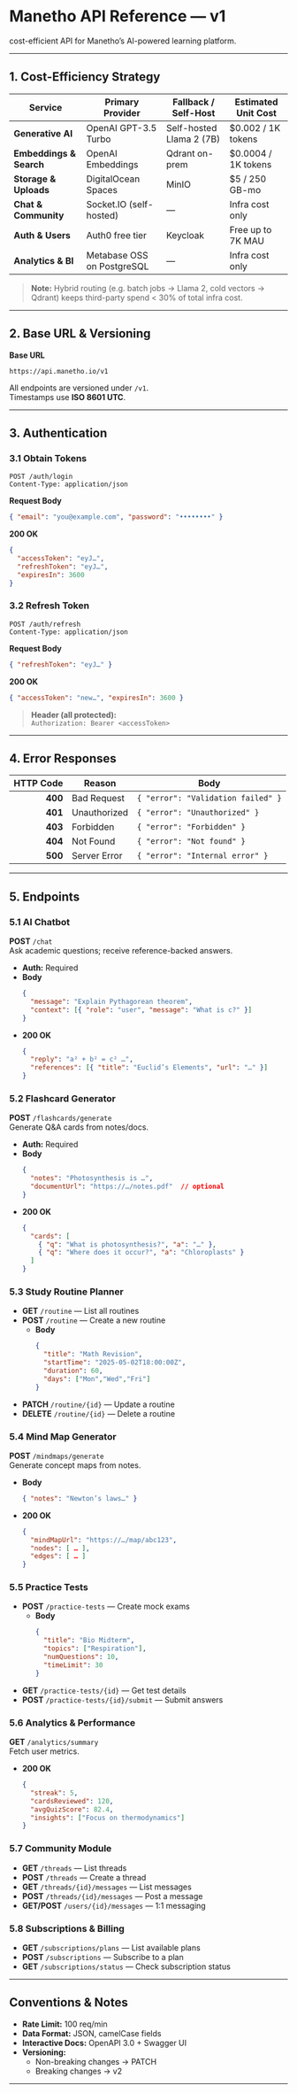 # Manetho API Reference — v1

cost-efficient API for Manetho’s AI-powered learning platform.

---

## 1. Cost-Efficiency Strategy

| Service                   | Primary Provider             | Fallback / Self-Host      | Estimated Unit Cost            |
|---------------------------|------------------------------|---------------------------|--------------------------------|
| **Generative AI**         | OpenAI GPT-3.5 Turbo         | Self-hosted Llama 2 (7B)  | $0.002 / 1K tokens             |
| **Embeddings & Search**   | OpenAI Embeddings            | Qdrant on-prem            | $0.0004 / 1K tokens            |
| **Storage & Uploads**     | DigitalOcean Spaces          | MinIO                     | $5 / 250 GB-mo                 |
| **Chat & Community**      | Socket.IO (self-hosted)      | —                         | Infra cost only                |
| **Auth & Users**          | Auth0 free tier              | Keycloak                  | Free up to 7K MAU              |
| **Analytics & BI**        | Metabase OSS on PostgreSQL   | —                         | Infra cost only                |

> **Note:** Hybrid routing (e.g. batch jobs → Llama 2, cold vectors → Qdrant) keeps third-party spend < 30% of total infra cost.

---

## 2. Base URL & Versioning

**Base URL**  
```
https://api.manetho.io/v1
```

All endpoints are versioned under `/v1`.  
Timestamps use **ISO 8601 UTC**.

---

## 3. Authentication

### 3.1 Obtain Tokens

```http
POST /auth/login
Content-Type: application/json
```
**Request Body**
```json
{ "email": "you@example.com", "password": "••••••••" }
```
**200 OK**
```json
{
  "accessToken": "eyJ…",
  "refreshToken": "eyJ…",
  "expiresIn": 3600
}
```

### 3.2 Refresh Token

```http
POST /auth/refresh
Content-Type: application/json
```
**Request Body**
```json
{ "refreshToken": "eyJ…" }
```
**200 OK**
```json
{ "accessToken": "new…", "expiresIn": 3600 }
```

> **Header (all protected):**  
> `Authorization: Bearer <accessToken>`

---

## 4. Error Responses

| HTTP Code | Reason       | Body                             |
|---------:|--------------|----------------------------------|
| **400**  | Bad Request  | `{ "error": "Validation failed" }` |
| **401**  | Unauthorized | `{ "error": "Unauthorized" }`      |
| **403**  | Forbidden    | `{ "error": "Forbidden" }`         |
| **404**  | Not Found    | `{ "error": "Not found" }`         |
| **500**  | Server Error | `{ "error": "Internal error" }`    |

---

## 5. Endpoints

### 5.1 AI Chatbot
**POST** `/chat`  
Ask academic questions; receive reference-backed answers.

- **Auth:** Required  
- **Body**
  ```json
  {
    "message": "Explain Pythagorean theorem",
    "context": [{ "role": "user", "message": "What is c?" }]
  }
  ```
- **200 OK**
  ```json
  {
    "reply": "a² + b² = c² …",
    "references": [{ "title": "Euclid’s Elements", "url": "…" }]
  }
  ```

### 5.2 Flashcard Generator
**POST** `/flashcards/generate`  
Generate Q&A cards from notes/docs.

- **Auth:** Required  
- **Body**
  ```json
  {
    "notes": "Photosynthesis is …",
    "documentUrl": "https://…/notes.pdf"  // optional
  }
  ```
- **200 OK**
  ```json
  {
    "cards": [
      { "q": "What is photosynthesis?", "a": "…" },
      { "q": "Where does it occur?", "a": "Chloroplasts" }
    ]
  }
  ```

### 5.3 Study Routine Planner
- **GET** `/routine` — List all routines  
- **POST** `/routine` — Create a new routine  
  - **Body**
    ```json
    {
      "title": "Math Revision",
      "startTime": "2025-05-02T18:00:00Z",
      "duration": 60,
      "days": ["Mon","Wed","Fri"]
    }
    ```
- **PATCH** `/routine/{id}` — Update a routine  
- **DELETE** `/routine/{id}` — Delete a routine

### 5.4 Mind Map Generator
**POST** `/mindmaps/generate`  
Generate concept maps from notes.

- **Body**
  ```json
  { "notes": "Newton’s laws…" }
  ```
- **200 OK**
  ```json
  {
    "mindMapUrl": "https://…/map/abc123",
    "nodes": [ … ],
    "edges": [ … ]
  }
  ```

### 5.5 Practice Tests
- **POST** `/practice-tests` — Create mock exams  
  - **Body**
    ```json
    {
      "title": "Bio Midterm",
      "topics": ["Respiration"],
      "numQuestions": 10,
      "timeLimit": 30
    }
    ```
- **GET** `/practice-tests/{id}` — Get test details  
- **POST** `/practice-tests/{id}/submit` — Submit answers

### 5.6 Analytics & Performance
**GET** `/analytics/summary`  
Fetch user metrics.

- **200 OK**
  ```json
  {
    "streak": 5,
    "cardsReviewed": 120,
    "avgQuizScore": 82.4,
    "insights": ["Focus on thermodynamics"]
  }
  ```

### 5.7 Community Module
- **GET** `/threads` — List threads  
- **POST** `/threads` — Create a thread  
- **GET** `/threads/{id}/messages` — List messages  
- **POST** `/threads/{id}/messages` — Post a message  
- **GET/POST** `/users/{id}/messages` — 1:1 messaging

### 5.8 Subscriptions & Billing
- **GET** `/subscriptions/plans` — List available plans  
- **POST** `/subscriptions` — Subscribe to a plan  
- **GET** `/subscriptions/status` — Check subscription status

---

## Conventions & Notes

- **Rate Limit:** 100 req/min  
- **Data Format:** JSON, camelCase fields  
- **Interactive Docs:** OpenAPI 3.0 + Swagger UI  
- **Versioning:**  
  - Non-breaking changes → PATCH  
  - Breaking changes → v2

---
